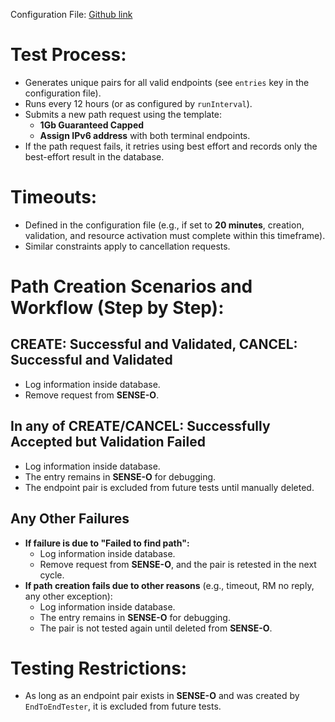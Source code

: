 Configuration File: [Github link](https://github.com/sdn-sense/end-to-end-tester/blob/main/packaging/endtoend.yaml)

# Test Process:
- Generates unique pairs for all valid endpoints (see `entries` key in the configuration file).
- Runs every 12 hours (or as configured by `runInterval`).
- Submits a new path request using the template:  
  - **1Gb Guaranteed Capped**  
  - **Assign IPv6 address** with both terminal endpoints.
- If the path request fails, it retries using best effort and records only the best-effort result in the database.

# Timeouts:
- Defined in the configuration file (e.g., if set to **20 minutes**, creation, validation, and resource activation must complete within this timeframe).
- Similar constraints apply to cancellation requests.

# Path Creation Scenarios and Workflow (Step by Step):

## **CREATE: Successful and Validated, CANCEL: Successful and Validated**
- Log information inside database.
- Remove request from **SENSE-O**.

## **In any of CREATE/CANCEL: Successfully Accepted but Validation Failed**
- Log information inside database.
- The entry remains in **SENSE-O** for debugging.
- The endpoint pair is excluded from future tests until manually deleted.

## **Any Other Failures**
- **If failure is due to "Failed to find path":**  
  - Log information inside database.  
  - Remove request from **SENSE-O**, and the pair is retested in the next cycle.
- **If path creation fails due to other reasons** (e.g., timeout, RM no reply, any other exception):  
  - Log information inside database.  
  - The entry remains in **SENSE-O** for debugging.  
  - The pair is not tested again until deleted from **SENSE-O**.

# Testing Restrictions:
- As long as an endpoint pair exists in **SENSE-O** and was created by `EndToEndTester`, it is excluded from future tests.
